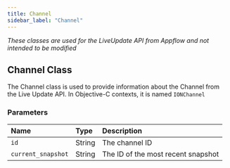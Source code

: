 ```yaml
---
title: Channel
sidebar_label: "Channel"
---
```


*These classes are used for the LiveUpdate API from Appflow and not intended to be modified*

## Channel Class

The Channel class is used to provide information about the Channel from the Live Update API. In Objective-C contexts, it is named `IONChannel`

### Parameters

Name | Type | Description
:------ | :------ | :------
`id` | String | The channel ID
`current_snapshot` | String | The ID of the most recent snapshot
